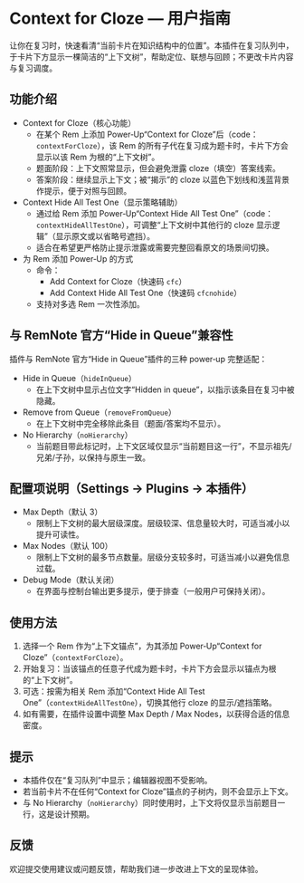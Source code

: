 # Context for Cloze — 用户指南

让你在复习时，快速看清“当前卡片在知识结构中的位置”。本插件在复习队列中，于卡片下方显示一棵简洁的“上下文树”，帮助定位、联想与回顾；不更改卡片内容与复习调度。

## 功能介绍
- Context for Cloze（核心功能）
  - 在某个 Rem 上添加 Power‑Up“Context for Cloze”后（code：`contextForCloze`），该 Rem 的所有子代在复习成为题卡时，卡片下方会显示以该 Rem 为根的“上下文树”。
  - 题面阶段：上下文照常显示，但会避免泄露 cloze（填空）答案线索。
  - 答案阶段：继续显示上下文；被“揭示”的 cloze 以蓝色下划线和浅蓝背景作提示，便于对照与回顾。
- Context Hide All Test One（显示策略辅助）
  - 通过给 Rem 添加 Power‑Up“Context Hide All Test One”（code：`contextHideAllTestOne`），可调整“上下文树中其他行的 cloze 显示逻辑”（显示原文或以省略号遮挡）。
  - 适合在希望更严格防止提示泄露或需要完整回看原文的场景间切换。
- 为 Rem 添加 Power‑Up 的方式
  - 命令：
    - Add Context for Cloze（快速码 `cfc`）
    - Add Context Hide All Test One（快速码 `cfcnohide`）
  - 支持对多选 Rem 一次性添加。

## 与 RemNote 官方“Hide in Queue”兼容性
插件与 RemNote 官方“Hide in Queue”插件的三种 power‑up 完整适配：
- Hide in Queue（`hideInQueue`）
  - 在上下文树中显示占位文字“Hidden in queue”，以指示该条目在复习中被隐藏。
- Remove from Queue（`removeFromQueue`）
  - 在上下文树中完全移除此条目（题面/答案均不显示）。
- No Hierarchy（`noHierarchy`）
  - 当前题目带此标记时，上下文区域仅显示“当前题目这一行”，不显示祖先/兄弟/子孙，以保持与原生一致。

## 配置项说明（Settings → Plugins → 本插件）
- Max Depth（默认 3）
  - 限制上下文树的最大层级深度。层级较深、信息量较大时，可适当减小以提升可读性。
- Max Nodes（默认 100）
  - 限制上下文树的最多节点数量。层级分支较多时，可适当减小以避免信息过载。
- Debug Mode（默认关闭）
  - 在界面与控制台输出更多提示，便于排查（一般用户可保持关闭）。

## 使用方法
1. 选择一个 Rem 作为“上下文锚点”，为其添加 Power‑Up“Context for Cloze”（`contextForCloze`）。
2. 开始复习：当该锚点的任意子代成为题卡时，卡片下方会显示以锚点为根的“上下文树”。
3. 可选：按需为相关 Rem 添加“Context Hide All Test One”（`contextHideAllTestOne`），切换其他行 cloze 的显示/遮挡策略。
4. 如有需要，在插件设置中调整 Max Depth / Max Nodes，以获得合适的信息密度。

## 提示
- 本插件仅在“复习队列”中显示；编辑器视图不受影响。
- 若当前卡片不在任何“Context for Cloze”锚点的子树内，则不会显示上下文。
- 与 No Hierarchy（`noHierarchy`）同时使用时，上下文将仅显示当前题目一行，这是设计预期。

## 反馈
欢迎提交使用建议或问题反馈，帮助我们进一步改进上下文的呈现体验。